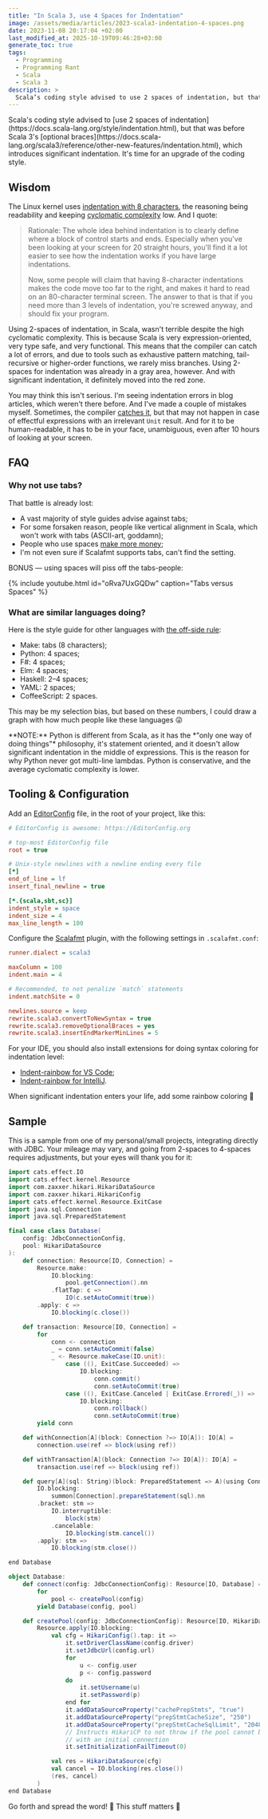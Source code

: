 ```yaml
---
title: "In Scala 3, use 4 Spaces for Indentation"
image: /assets/media/articles/2023-scala3-indentation-4-spaces.png
date: 2023-11-08 20:17:04 +02:00
last_modified_at: 2025-10-19T09:46:28+03:00
generate_toc: true
tags:
  - Programming
  - Programming Rant
  - Scala
  - Scala 3
description: >
  Scala’s coding style advised to use 2 spaces of indentation, but that was before Scala 3’s optional braces, which introduces significant indentation. It’s time for an upgrade of the coding style.
---
```


<p class="intro" markdown=1>
  Scala's coding style advised to [use 2 spaces of indentation](https://docs.scala-lang.org/style/indentation.html), but that was before Scala 3's [optional braces](https://docs.scala-lang.org/scala3/reference/other-new-features/indentation.html), which introduces significant indentation. It's time for an upgrade of the coding style.
</p>

## Wisdom

The Linux kernel uses [indentation with 8 characters](https://www.kernel.org/doc/html/v6.6/process/coding-style.html#indentation), the reasoning being readability and keeping [cyclomatic complexity](https://en.wikipedia.org/wiki/Cyclomatic_complexity) low. And I quote:

> Rationale: The whole idea behind indentation is to clearly define where a block of control starts and ends. Especially when you've been looking at your screen for 20 straight hours, you'll find it a lot easier to see how the indentation works if you have large indentations.
>
> Now, some people will claim that having 8-character indentations makes the code move too far to the right, and makes it hard to read on an 80-character terminal screen. The answer to that is that if you need more than 3 levels of indentation, you're screwed anyway, and should fix your program.

Using 2-spaces of indentation, in Scala, wasn't terrible despite the high cyclomatic complexity. This is because Scala is very expression-oriented, very type safe, and very functional. This means that the compiler can catch a lot of errors, and due to tools such as exhaustive pattern matching, tail-recursive or higher-order functions, we rarely miss branches. Using 2-spaces for indentation was already in a gray area, however. And with significant indentation, it definitely moved into the red zone.

You may think this isn't serious. I'm seeing indentation errors in blog articles, which weren't there before. And I've made a couple of mistakes myself. Sometimes, the compiler [catches it](./2023-06-06-scala-3-significant-indentation-woes-sample.md), but that may not happen in case of effectful expressions with an irrelevant `Unit` result. And for it to be human-readable, it has to be in your face, unambiguous, even after 10 hours of looking at your screen.

## FAQ

### Why not use tabs?

That battle is already lost:

- A vast majority of style guides advise against tabs;
- For some forsaken reason, people like vertical alignment in Scala, which won't work with tabs (ASCII-art, goddamn);
- People who use spaces [make more money](https://stackoverflow.blog/2017/06/15/developers-use-spaces-make-money-use-tabs/);
- I'm not even sure if Scalafmt supports tabs, can't find the setting.

BONUS — using spaces will piss off the tabs-people:

{% include youtube.html id="oRva7UxGQDw" caption="Tabs versus Spaces" %}

### What are similar languages doing?

Here is the style guide for other languages with [the off-side rule](https://en.wikipedia.org/wiki/Off-side_rule):

- Make: tabs (8 characters);
- Python: 4 spaces;
- F#: 4 spaces;
- Elm: 4 spaces;
- Haskell: 2–4 spaces;
- YAML: 2 spaces;
- CoffeeScript: 2 spaces.

This may be my selection bias, but based on these numbers, I could draw a graph with how much people like these languages 😜

<p class="warn-bubble" markdown="1">
  **NOTE:** Python is different from Scala, as it has the *"only one way of doing things"* philosophy, it's statement oriented, and it doesn't allow significant indentation in the middle of expressions. This is the reason for why Python never got multi-line lambdas. Python is conservative, and the average cyclomatic complexity is lower.
</p>

## Tooling & Configuration

Add an [EditorConfig](https://editorconfig.org) file, in the root of your project, like this:

```ini
# EditorConfig is awesome: https://EditorConfig.org

# top-most EditorConfig file
root = true

# Unix-style newlines with a newline ending every file
[*]
end_of_line = lf
insert_final_newline = true

[*.{scala,sbt,sc}]
indent_style = space
indent_size = 4
max_line_length = 100
```

Configure the [Scalafmt](https://scalameta.org/scalafmt/) plugin, with the following settings in `.scalafmt.conf`:

```ini
runner.dialect = scala3

maxColumn = 100
indent.main = 4

# Recommended, to not penalize `match` statements
indent.matchSite = 0

newlines.source = keep
rewrite.scala3.convertToNewSyntax = true
rewrite.scala3.removeOptionalBraces = yes
rewrite.scala3.insertEndMarkerMinLines = 5
```

For your IDE, you should also install extensions for doing syntax coloring for indentation level:

- [Indent-rainbow for VS Code](https://marketplace.visualstudio.com/items?itemName=oderwat.indent-rainbow);
- [Indent-rainbow for IntelliJ](https://plugins.jetbrains.com/plugin/13308-indent-rainbow).

When significant indentation enters your life, add some rainbow coloring 🌈

## Sample

This is a sample from one of my personal/small projects, integrating directly with JDBC. Your mileage may vary, and going from 2-spaces to 4-spaces requires adjustments, but your eyes will thank you for it:

```scala
import cats.effect.IO
import cats.effect.kernel.Resource
import com.zaxxer.hikari.HikariDataSource
import com.zaxxer.hikari.HikariConfig
import cats.effect.kernel.Resource.ExitCase
import java.sql.Connection
import java.sql.PreparedStatement

final case class Database(
    config: JdbcConnectionConfig,
    pool: HikariDataSource
):
    def connection: Resource[IO, Connection] =
        Resource.make:
            IO.blocking:
                pool.getConnection().nn
            .flatTap: c =>
                IO(c.setAutoCommit(true))
        .apply: c =>
            IO.blocking(c.close())

    def transaction: Resource[IO, Connection] =
        for
            conn <- connection
            _ = conn.setAutoCommit(false)
            _ <- Resource.makeCase(IO.unit):
                case ((), ExitCase.Succeeded) =>
                    IO.blocking:
                        conn.commit()
                        conn.setAutoCommit(true)
                case ((), ExitCase.Canceled | ExitCase.Errored(_)) =>
                    IO.blocking:
                        conn.rollback()
                        conn.setAutoCommit(true)
        yield conn

    def withConnection[A](block: Connection ?=> IO[A]): IO[A] =
        connection.use(ref => block(using ref))

    def withTransaction[A](block: Connection ?=> IO[A]): IO[A] =
        transaction.use(ref => block(using ref))

    def query[A](sql: String)(block: PreparedStatement => A)(using Connection): IO[A] =
        IO.blocking:
            summon[Connection].prepareStatement(sql).nn
        .bracket: stm =>
            IO.interruptible:
                block(stm)
            .cancelable:
                IO.blocking(stm.cancel())
        .apply: stm =>
            IO.blocking(stm.close())

end Database

object Database:
    def connect(config: JdbcConnectionConfig): Resource[IO, Database] =
        for
            pool <- createPool(config)
        yield Database(config, pool)

    def createPool(config: JdbcConnectionConfig): Resource[IO, HikariDataSource] =
        Resource.apply(IO.blocking:
            val cfg = HikariConfig().tap: it =>
                it.setDriverClassName(config.driver)
                it.setJdbcUrl(config.url)
                for
                    u <- config.user
                    p <- config.password
                do
                    it.setUsername(u)
                    it.setPassword(p)
                end for
                it.addDataSourceProperty("cachePrepStmts", "true")
                it.addDataSourceProperty("prepStmtCacheSize", "250")
                it.addDataSourceProperty("prepStmtCacheSqlLimit", "2048")
                // Instructs HikariCP to not throw if the pool cannot be seeded
                // with an initial connection
                it.setInitializationFailTimeout(0)

            val res = HikariDataSource(cfg)
            val cancel = IO.blocking(res.close())
            (res, cancel)
        )
end Database
```

Go forth and spread the word! 📢
This stuff matters 💪

